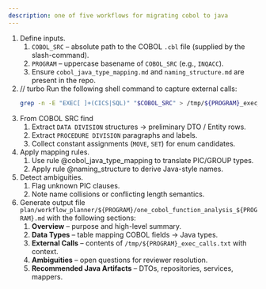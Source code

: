 ```yaml
---
description: one of five workflows for migrating cobol to java
---
```


1. Define inputs.
   1. `COBOL_SRC` – absolute path to the COBOL `.cbl` file (supplied by the slash-command).
   2. `PROGRAM` – uppercase basename of `COBOL_SRC` (e.g., `INQACC`).
   3. Ensure `cobol_java_type_mapping.md` and `naming_structure.md` are present in the repo.
2. // turbo
   Run the following shell command to capture external calls:
   ```bash
   grep -n -E "EXEC[ ]+(CICS|SQL)" "$COBOL_SRC" > /tmp/${PROGRAM}_exec_calls.txt
   ```
3. From COBOL SRC find
   1. Extract `DATA DIVISION` structures → preliminary DTO / Entity rows.
   2. Extract `PROCEDURE DIVISION` paragraphs and labels.
   3. Collect constant assignments (`MOVE`, `SET`) for enum candidates.
4. Apply mapping rules.
   1. Use rule @cobol_java_type_mapping to translate PIC/GROUP types.
   2. Apply rule @naming_structure to derive Java-style names.
5. Detect ambiguities.
   1. Flag unknown PIC clauses.
   2. Note name collisions or conflicting length semantics.
6. Generate output file `plan/workflow_planner/${PROGRAM}/one_cobol_function_analysis_${PROGRAM}.md` with the following sections:
   1. **Overview** – purpose and high-level summary.
   2. **Data Types** – table mapping COBOL fields → Java types.
   3. **External Calls** – contents of `/tmp/${PROGRAM}_exec_calls.txt` with context.
   4. **Ambiguities** – open questions for reviewer resolution.
   5. **Recommended Java Artifacts** – DTOs, repositories, services, mappers.